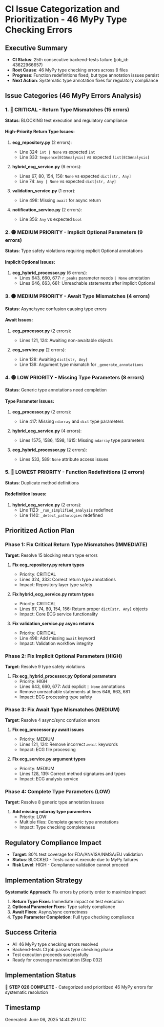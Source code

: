 # CI Issue Categorization and Prioritization - 46 MyPy Type Checking Errors

## Executive Summary
- **CI Status**: 25th consecutive backend-tests failure (job_id: 43622966657)
- **Root Cause**: 46 MyPy type checking errors across 9 files
- **Progress**: Function redefinitions fixed, but type annotation issues persist
- **Next Action**: Systematic type annotation fixes for regulatory compliance

## Issue Categories (46 MyPy Errors Analysis)

### 1. 🔴 CRITICAL - Return Type Mismatches (15 errors)
**Status**: BLOCKING test execution and regulatory compliance

#### High-Priority Return Type Issues:
1. **ecg_repository.py** (2 errors):
   - Line 324: `int | None` vs expected `int`
   - Line 333: `Sequence[ECGAnalysis]` vs expected `list[ECGAnalysis]`

2. **hybrid_ecg_service.py** (6 errors):
   - Lines 67, 80, 154, 156: `None` vs expected `dict[str, Any]`
   - Line 74: `Any | None` vs expected `dict[str, Any]`

3. **validation_service.py** (1 error):
   - Line 498: Missing `await` for async return

4. **notification_service.py** (2 errors):
   - Line 356: `Any` vs expected `bool`

### 2. 🟡 MEDIUM PRIORITY - Implicit Optional Parameters (9 errors)
**Status**: Type safety violations requiring explicit Optional annotations

#### Implicit Optional Issues:
1. **ecg_hybrid_processor.py** (6 errors):
   - Lines 643, 660, 677: `r_peaks` parameter needs `| None` annotation
   - Lines 646, 663, 681: Unreachable statements after implicit Optional

### 3. 🟠 MEDIUM PRIORITY - Await Type Mismatches (4 errors)
**Status**: Async/sync confusion causing type errors

#### Await Issues:
1. **ecg_processor.py** (2 errors):
   - Lines 121, 124: Awaiting non-awaitable objects

2. **ecg_service.py** (2 errors):
   - Line 128: Awaiting `dict[str, Any]`
   - Line 139: Argument type mismatch for `_generate_annotations`

### 4. 🟢 LOW PRIORITY - Missing Type Parameters (8 errors)
**Status**: Generic type annotations need completion

#### Type Parameter Issues:
1. **ecg_processor.py** (2 errors):
   - Line 417: Missing `ndarray` and `dict` type parameters

2. **hybrid_ecg_service.py** (4 errors):
   - Lines 1575, 1586, 1598, 1615: Missing `ndarray` type parameters

3. **ecg_hybrid_processor.py** (2 errors):
   - Lines 533, 589: `None` attribute access issues

### 5. 🔵 LOWEST PRIORITY - Function Redefinitions (2 errors)
**Status**: Duplicate method definitions

#### Redefinition Issues:
1. **hybrid_ecg_service.py** (2 errors):
   - Line 1123: `_run_simplified_analysis` redefined
   - Line 1140: `_detect_pathologies` redefined

## Prioritized Action Plan

### Phase 1: Fix Critical Return Type Mismatches (IMMEDIATE)
**Target**: Resolve 15 blocking return type errors

1. **Fix ecg_repository.py return types**
   - Priority: CRITICAL
   - Lines 324, 333: Correct return type annotations
   - Impact: Repository layer type safety

2. **Fix hybrid_ecg_service.py return types**
   - Priority: CRITICAL
   - Lines 67, 74, 80, 154, 156: Return proper `dict[str, Any]` objects
   - Impact: Core ECG service functionality

3. **Fix validation_service.py async returns**
   - Priority: CRITICAL
   - Line 498: Add missing `await` keyword
   - Impact: Validation workflow integrity

### Phase 2: Fix Implicit Optional Parameters (HIGH)
**Target**: Resolve 9 type safety violations

1. **Fix ecg_hybrid_processor.py Optional parameters**
   - Priority: HIGH
   - Lines 643, 660, 677: Add explicit `| None` annotations
   - Remove unreachable statements at lines 646, 663, 681
   - Impact: ECG processing type safety

### Phase 3: Fix Await Type Mismatches (MEDIUM)
**Target**: Resolve 4 async/sync confusion errors

1. **Fix ecg_processor.py await issues**
   - Priority: MEDIUM
   - Lines 121, 124: Remove incorrect `await` keywords
   - Impact: ECG file processing

2. **Fix ecg_service.py argument types**
   - Priority: MEDIUM
   - Lines 128, 139: Correct method signatures and types
   - Impact: ECG analysis service

### Phase 4: Complete Type Parameters (LOW)
**Target**: Resolve 8 generic type annotation issues

1. **Add missing ndarray type parameters**
   - Priority: LOW
   - Multiple files: Complete generic type annotations
   - Impact: Type checking completeness

## Regulatory Compliance Impact
- **Target**: 80% test coverage for FDA/ANVISA/NMSA/EU validation
- **Status**: BLOCKED - Tests cannot execute due to MyPy failures
- **Risk Level**: HIGH - Compliance validation cannot proceed

## Implementation Strategy
**Systematic Approach**: Fix errors by priority order to maximize impact

1. **Return Type Fixes**: Immediate impact on test execution
2. **Optional Parameter Fixes**: Type safety compliance
3. **Await Fixes**: Async/sync correctness
4. **Type Parameter Completion**: Full type checking compliance

## Success Criteria
- All 46 MyPy type checking errors resolved
- Backend-tests CI job passes type checking phase
- Test execution proceeds successfully
- Ready for coverage maximization (Step 032)

## Implementation Status
🔄 **STEP 026 COMPLETE** - Categorized and prioritized 46 MyPy errors for systematic resolution

## Timestamp
Generated: June 06, 2025 14:41:29 UTC

